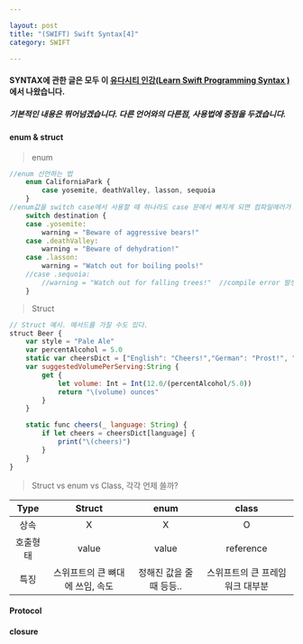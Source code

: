 ```yaml
---

layout: post
title: "(SWIFT) Swift Syntax[4]"
category: SWIFT

---
```


#### SYNTAX에 관한 글은 모두 이 [유다시티 인강(Learn Swift Programming Syntax )](https://classroom.udacity.com/courses/ud902/lessons/4667459037/concepts/46437489340923)에서 나왔습니다.

##### 기본적인 내용은 뛰어넘겠습니다. 다른 언어와의 다른점, 사용법에 중점을 두겠습니다.

#### enum & struct

> enum

```javascript
//enum 선언하는 법
    enum CaliforniaPark {
        case yosemite, deathValley, lasson, sequoia
    }
//enum값을 switch case에서 사용할 때 하나라도 case 문에서 빠지게 되면 컴파일에러가 난다.
    switch destination {
    case .yosemite:
        warning = "Beware of aggressive bears!"
    case .deathValley:
        warning = "Beware of dehydration!"
    case .lasson:
        warning = "Watch out for boiling pools!"
    //case .sequoia:
        //warning = "Watch out for falling trees!"  //compile error 발생
    }
```

> Struct

```javascript
// Struct 예시. 메서드를 가질 수도 있다.
struct Beer {
    var style = "Pale Ale"
    var percentAlcohol = 5.0
    static var cheersDict = ["English": "Cheers!","German": "Prost!", "Japanese": "乾杯", "Mandarin": "干杯!","Russian":"На здоровье!", "Spanish":"Salud!", "Italian": "Cin cin!"]
    var suggestedVolumePerServing:String {
        get {
            let volume: Int = Int(12.0/(percentAlcohol/5.0))
            return "\(volume) ounces"
        }
    }

    static func cheers(_ language: String) {
        if let cheers = cheersDict[language] {
            print("\(cheers)")
        }
    }
}
```

> Struct vs enum vs Class, 각각 언제 쓸까?

Type | Struct | enum | class
:---:|:---:|:---:|:---:
상속 |  X | X | O
호출형태 | value | value | reference
특징 | 스위프트의 큰 뼈대에 쓰임, 속도 | 정해진 값을 줄 때 등등.. | 스위프트의 큰 프레임워크 대부분

#### Protocol

#### closure



 <br/><br/>
